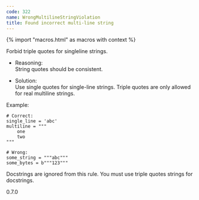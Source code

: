 ```yaml
---
code: 322
name: WrongMultilineStringViolation
title: Found incorrect multi-line string
---
```


{% import "macros.html" as macros with context %}

Forbid triple quotes for singleline strings.

  - Reasoning:  
    String quotes should be consistent.

  - Solution:  
    Use single quotes for single-line strings. Triple quotes are only
    allowed for real multiline strings.

Example:

    # Correct:
    single_line = 'abc'
    multiline = """
        one
        two
    """
    
    # Wrong:
    some_string = """abc"""
    some_bytes = b"""123"""

Docstrings are ignored from this rule. You must use triple quotes
strings for docstrings.

<div class="versionadded">

0.7.0

</div>